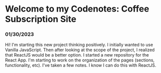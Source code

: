 # Welcome to my Codenotes: Coffee Subscription Site

### 01/30/2023
Hi! I'm starting this new project thinking positively. I initially wanted to use Vanilla JavaScript. Then after looking at the scope of the project, I realized that ReactJS would be a better option. I started a new repository for the React App. I'm starting to work on the organization of the pages (sections, functionality, etc). I've taken a few notes. I know I can do this with ReactJS. 
